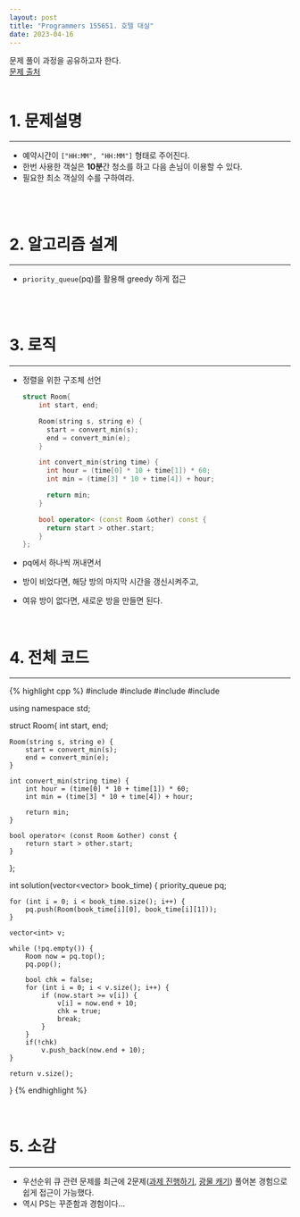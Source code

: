 ```yaml
---
layout: post
title: "Programmers 155651. 호텔 대실"
date: 2023-04-16
---
```



문제 풀이 과정을 공유하고자 한다. <br/>
[문제 출처](https://school.programmers.co.kr/learn/courses/30/lessons/155651) <br/><br/>

# 1. 문제설명
<hr>

- 예약시간이 `["HH:MM", "HH:MM"]` 형태로 주어진다.
- 한번 사용한 객실은 **10분**간 청소를 하고 다음 손님이 이용할 수 있다.
- 필요한 최소 객실의 수를 구하여라.


<br/><br/>

# 2. 알고리즘 설계
<hr>

- `priority_queue`(pq)를 활용해 greedy 하게 접근

<br/><br/>

# 3. 로직
<hr>

- 정렬을 위한 구조체 선언

  ```cpp
  struct Room{
	  int start, end;

	  Room(string s, string e) {
	  	start = convert_min(s);
	  	end = convert_min(e);
	  }

	  int convert_min(string time) {
	  	int hour = (time[0] * 10 + time[1]) * 60;
	  	int min = (time[3] * 10 + time[4]) + hour;

	  	return min;
	  }

	  bool operator< (const Room &other) const {
	  	return start > other.start;
	  }
  };
  ```

- pq에서 하나씩 꺼내면서
- 방이 비었다면, 해당 방의 마지막 시간을 갱신시켜주고,
- 여유 방이 없다면, 새로운 방을 만들면 된다.


<br/>

# 4. 전체 코드
<hr>

{% highlight cpp %}
#include <queue>
#include <vector>
#include <string>
#include <iostream>

using namespace std;

struct Room{
	int start, end;

	Room(string s, string e) {
		start = convert_min(s);
		end = convert_min(e);
	}

	int convert_min(string time) {
		int hour = (time[0] * 10 + time[1]) * 60;
		int min = (time[3] * 10 + time[4]) + hour;

		return min;
	}

	bool operator< (const Room &other) const {
		return start > other.start;
	}
};

int solution(vector<vector<string>> book_time) 
{
	priority_queue<Room> pq;

	for (int i = 0; i < book_time.size(); i++) {
		pq.push(Room(book_time[i][0], book_time[i][1]));
	}

	vector<int> v;

	while (!pq.empty()) {
		Room now = pq.top();
		pq.pop();

		bool chk = false;
		for (int i = 0; i < v.size(); i++) {
			if (now.start >= v[i]) {
				v[i] = now.end + 10;
				chk = true;
				break;
			}
		}
		if(!chk)
			v.push_back(now.end + 10);
	}
	
	return v.size();
}
{% endhighlight %}

<br/>


# 5. 소감
<hr>

- 우선순위 큐 관련 문제를 최근에 2문제([과제 진행하기](https://school.programmers.co.kr/learn/courses/30/lessons/176962), [광물 캐기](https://school.programmers.co.kr/learn/courses/30/lessons/172927)) 풀어본 경험으로 쉽게 접근이 가능했다.
- 역시 PS는 꾸준함과 경험이다...